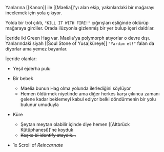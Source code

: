 ---
---  
  
Yanlarına [[Kanon]] ile [[Maelia]]'yı alan ekip, yakınlardaki bir mağarayı incelemek için yola çıkıyor.  
  
Yolda bir trol çıktı, `"KILL IT WITH FIRE!"` çığırışları eşliğinde öldürüp mağaraya girdiler. Orada ilüzyonla gizlenmiş bir yer bulup içeri daldılar.  
  
İçeride iki Green Hag var. Maelia'ya polymorph atıyorlar o devre dışı. Yanlarındaki siyah [[Soul Stone of Yusa|küreye]] `"Yardım et!"` falan da diyorlar ama yemez bayanlar.  
  
İçeride olanlar:  

- Yeşil ejderha pulu  
- Bir bebek  
	- Maelia bunun Hag olma yolunda ilerlediğini söylüyor  
	- Hemen öldürmek niyetinde ama diğer herkes karşı çıkınca zamanı gelene kadar beklemeyi kabul ediyor belki döndürmenin bir yolu bulunur umuduyla  

- Küre  
	- Şeytan meytan olabilir içinde diye hemen [[Altbrück Kütüphanesi]]'ne koyduk  
	- ~~Keşke bi identify ataydık...~~  

- 1x Scroll of *Reincarnate*